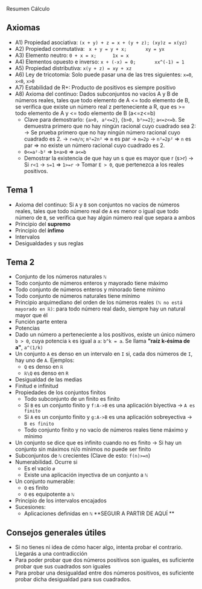 
Resumen Cálculo 

## Axiomas
- A1) Propiedad asociativa: `(x + y) + z = x + (y + z);	(xy)z = x(yz)`
- A2) Propiedad conmutativa: ` x + y = y + x; 		xy = yx`
- A3) Elemento neutro: `0 + x = x;		1x = x`
- A4) Elementos opuesto e inverso: `x + (-x) = 0; 		xx^(-1) = 1` 
- A5) Propiedad distributiva: `x(y + z) = xy + xz`
- A6) Ley de tricotomía: Solo puede pasar una de las tres siguientes: `x=0`, `x<0`, `x>0` 
- A7) Estabilidad de R+: Producto de positivos es siempre positivo
- A8) Axioma del continuo: Dados subconjuntos no vacíos A y B de números reales, tales que todo elemento de A <= todo elemento de B, se verifica que existe un número real z perteneciente a R, que es >= todo elemento de A y <= todo elemento de B (a<=z<=b)
	- Clave para demostrarlo: `{a>0, a²<=2}`, `{b>0, b²>=2}`; `a<=z<=b`. Se demuestra primero que no hay ningún racional cuyo cuadrado sea 2:
		-> Se prueba primero que no hay ningún número racional cuyo cuadrado es 2. 
		-> `r=m/n`; `m²=2n²` => `m` es par
		-> `m=2p`
		-> `n²=2p²` => `n` es par => no existe un número racional cuyo cuadrado es 2.
	- `0<=a²-b²` => `b+a>0` => `a<=b`
	- Demostrar la existencia de que hay un s que es mayor que r (s>r)
		-> Si `r<1` -> `s=1` => `1>=r`
		-> Tomar `E > 0`, que pertenezca a los reales positivos.

	
## Tema 1
- Axioma del continuo: Si `A` y `B` son conjuntos no vacíos de números reales, tales que todo número real de `A` es menor o igual que todo número de `B`, se verifica que hay algún número real que separa a ambos
- Principio del **supremo**
- Principio del **ínfimo**
- Intervalos
- Desigualdades y sus reglas

## Tema 2
- Conjunto de los números naturales `ℕ`
- Todo conjunto de números enteros y mayorado tiene máximo 
- Todo conjunto de números enteros y minorado tiene mínimo
- Todo conjunto de números naturales tiene mínimo
- Principio arquimediano del orden de los números reales `(ℕ no está mayorado en ℝ)`: para todo número real dado, siempre hay un natural mayor que él
- Función parte entera
- Potencias
- Dado un número a perteneciente a los positivos, existe un único número `b > 0`, cuya potencia `k` es igual a `a`: `b^k = a`. Se llama **"raíz k-ésima de a"**, `a^(1/k)`
- Un conjunto `A` es denso en un intervalo en `I` si, cada dos números de `I`, hay uno de `A`. Ejemplos: 
	- `Q` es denso en `ℝ`
	- `ℝ\Q` es denso en `R` 
- Desigualdad de las medias
- Finitud e infinitud
- Propiedades de los conjuntos finitos
	- Todo subconjunto de un finito es finito
	- Si `B` es un conjunto finito y `f:A->B` es una aplicación biyectiva -> `A es finito`
	- Si `A` es un conjunto finito y `g:A->B` es una aplicación sobreyectiva -> `B es finito`  
	- Todo conjunto finito y no vacío de números reales tiene máximo y mínimo
- Un conjunto se dice que es infinito cuando no es finito -> Si hay un conjunto sin máximos ni/o mínimos no puede ser finito
- Subconjuntos de `ℕ` crecientes (Clave de esto: `f(n)>=n`)
- Numerabilidad. Ocurre si 
	- Es el vacío `ø`
	- Existe una aplicación inyectiva de un conjunto a `ℕ`
- Un conjunto numerable:
	- `O` es finito 
	- `O` es equipotente a `ℕ` 
- Principio de los intervalos encajados
- Sucesiones:
	- Aplicaciones definidas en `ℕ` 
**SEGUIR A PARTIR DE AQUÍ **



## Consejos generales útiles
- Si no tienes ni idea de cómo hacer algo, intenta probar el contrario. Llegarás a una contradicción
- Para poder probar que dos números positivos son iguales, es suficiente probar que sus cuadrados son iguales
- Para probar una desigualdad entre dos números positivos, es suficiente probar dicha desigualdad para sus cuadrados.
